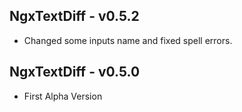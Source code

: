 ## NgxTextDiff - v0.5.2
* Changed some inputs name and fixed spell errors.

## NgxTextDiff - v0.5.0
* First Alpha Version

